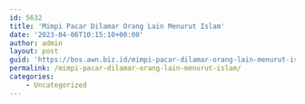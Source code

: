 ```yaml
---
id: 5632
title: 'Mimpi Pacar Dilamar Orang Lain Menurut Islam'
date: '2023-04-06T10:15:10+00:00'
author: admin
layout: post
guid: 'https://bos.awn.biz.id/mimpi-pacar-dilamar-orang-lain-menurut-islam/'
permalink: /mimpi-pacar-dilamar-orang-lain-menurut-islam/
categories:
    - Uncategorized
---
```


